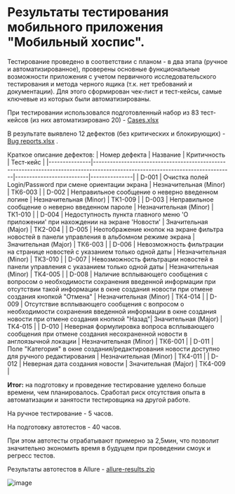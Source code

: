 # Результаты тестирования мобильного приложения "Мобильный хоспис".

Тестирование проведено в соответствии с планом - в два этапа (ручное и автоматизированное), проверены основные функциональные возможности приложения с учетом первичного исследовательского тестирования и метода черного ящика (т.к. нет требований и документации). Для этого сформирован чек-лист и тест-кейсы, самые ключевые из которых были автоматизированы.

При тестировании использовался подготовленный набор из 83 тест-кейсов (из них автоматизировано 20) - [Cases.xlsx](https://github.com/Ramzesito/QAMID62-diplom-Shvets/blob/main/Cases.xlsx) 

В результате выявлено 12 дефектов (без критических и блокирующих) - [Bug reports.xlsx](https://github.com/Ramzesito/QAMID62-diplom-Shvets/blob/main/Bug%20reports.xlsx) .

Краткое описание дефектов:
| Номер дефекта | Название                                                                                                                      | Критичность              |   Тест-кейс   |
|---------------|-------------------------------------------------------------------------------------------------------------------------------|--------------------------|---------------|
| D-001         | Очистка полей   Login/Password при смене ориентации экрана                                                                    | Незначительная   (Minor) |    ТК6-003    |
| D-002         | Неправильное   сообщение о неверно введенном логине                                                                           | Незначительная   (Minor) |    ТК1-009    |
| D-003         | Неправильное   сообщение о неверно введенном пароле                                                                           | Незначительная   (Minor) |    ТК1-010    |
| D-004         | Недоступность   пункта главного меню 'О приложении' при нахождении на экране 'Новости'                                        | Значительная   (Major)   |    ТК2-004    |
| D-005         | Неотображение   кнопок на экране фильтра новостей в панели управления в альбомном режиме   экрана                             | Значительная   (Major)   |    ТК6-003    |
| D-006         | Невозможность   фильтрации на странице новостей с указанием только одной даты                                                 | Незначительная   (Minor) |    ТК3-010    |
| D-007         | Невозможность   фильтрации новостей в панели управления с указанием только одной даты                                         | Незначительная   (Minor) |    ТК4-005    |
| D-008         | Наличие   всплывающего сообщения с вопросом о необходимости сохранения введенной   информации при отсутствии такой информации в окне создания новости при отмене   создания кнопкой "Отмена" | Незначительная   (Minor) |    ТК4-014    |
| D-009         | Отсутствие   всплывающего сообщения с вопросом о необходимости сохранения введенной   информации в окне создания новости при отмене создания кнопкой   "Назад"| Значительная   (Major)   |    ТК4-015    |
| D-010         | Неверная   формулировка вопроса всплывающего сообщения при отмене создания несохраненной   новости в англоязычной локации     | Незначительная   (Minor) |    ТК6-001    |
| D-011         | Поле   "Категория" в окне создания/редактирования новости доступно для   ручного редактирования                               | Незначительная   (Minor) |    ТК4-011    |
| D-012         | Неверная дата   создания новости                                                                                              | Значительная   (Major)   |    ТК4-009    |


**Итог:** на подготовку и проведение тестирование уделено больше времени, чем планировалось. Сработал риск отсутствия опыта в автоматизации и занятости тестировщика на другой работе.

На ручное тестирование - 5 часов.

На подготовку автотестов - 40 часов.

При этом автотесты отрабатывают примерно за 2,5мин, что позволит значительно экономить время в будущем при проведении смоук и регресс тестов.

Результаты автотестов в Allure - [allure-results.zip](https://github.com/Ramzesito/QAMID62-diplom-Shvets/blob/main/allure-results.zip)

![image](https://github.com/user-attachments/assets/af3990ec-d6e2-43db-94ec-b5b31f2bd54a)
